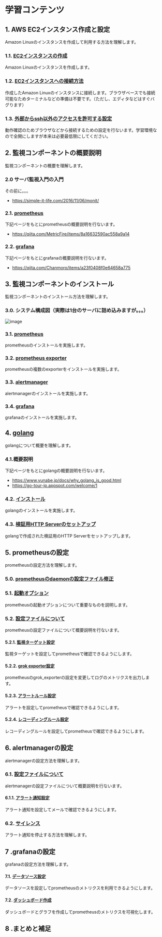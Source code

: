 # 学習コンテンツ
## 1. AWS EC2インスタンス作成と設定
Amazon Linuxのインスタンスを作成して利用する方法を理解します。
### 1.1. [EC2インスタンスの作成](https://github.com/kichiram/aws/tree/main/create_ec2_instance/README.md)
Amazon Linuxのインスタンスを作成します。
### 1.2. [EC2インスタンスへの接続方法](https://github.com/kichiram/aws/tree/main/connect_ec2_instance/README.md)
作成したAmazon Linuxのインスタンスに接続します。ブラウザベースでも接続可能なためターミナルなどの準備は不要です。（ただし、エディタなどはすぐバグります）
### 1.3. [外部からssh以外のアクセスを許可する設定](https://github.com/kichiram/aws/tree/main/setup_security/README.md)
動作確認のためブラウザなどから接続するための設定を行ないます。学習環境なので全開にしますが本来は必要最低限にしてください。
## 2. 監視コンポーネントの概要説明
監視コンポーネントの概要を理解します。
### 2.0 サーバ監視入門の入門
その前に。。。
* https://simple-it-life.com/2016/11/06/monit/
### 2.1. [prometheus](https://prometheus.io/)
下記ページをもとにprometheusの概要説明を行ないます。
* https://qiita.com/MetricFire/items/8a16632590ac558a9a14
### 2.2. [grafana](https://grafana.com/)
下記ページをもとにgrafanaの概要説明を行ないます。
* https://qiita.com/Chanmoro/items/a23f0408f0e64658a775
## 3. 監視コンポーネントのインストール
監視コンポーネントのインストール方法を理解します。
### 3.0. システム構成図（実際は1台のサーバに詰め込みますが。。。）
![image](https://user-images.githubusercontent.com/91726058/150090117-165166b7-0eb0-47dd-aaef-00cd0e50daec.png)
### 3.1. [prometheus](https://github.com/kichiram/prometheus/blob/main/install/README.md)
prometheusのインストールを実施します。
### 3.2. [prometheus exporter](https://github.com/kichiram/prometheus/tree/main/exporter/README.md)
prometheusの複数のexporterをインストールを実施します。
### 3.3. [alertmanager](https://github.com/kichiram/alertmanager/blob/main/install/README.md)
alertmanagerのインストールを実施します。
### 3.4. [grafana](https://github.com/kichiram/grafana/blob/main/install/README.md)
grafanaのインストールを実施します。
## 4. [golang](https://golang.org/)
golangについて概要を理解します。
### 4.1.概要説明
下記ページをもとにgolangの概要説明を行ないます。
* https://www.yunabe.jp/docs/why_golang_is_good.html
* https://go-tour-jp.appspot.com/welcome/1
### 4.2. [インストール](https://github.com/kichiram/golang/blob/main/install/README.md)
golangのインストールを実施します。
### 4.3. [検証用HTTP Serverのセットアップ](https://github.com/kichiram/golang/blob/main/http_server/README.md)
golangで作成された検証用のHTTP Serverをセットアップします。
## 5. prometheusの設定
prometheusの設定方法を理解します。
### 5.0. [prometheusのdaemonの設定ファイル修正](https://github.com/kichiram/prometheus/tree/main/change_setting)
### 5.1. [起動オプション](https://prometheus.demo.do.prometheus.io/flags)
prometheusの起動オプションについて重要なものを説明します。
### 5.2. [設定ファイルについて](https://github.com/kichiram/prometheus/tree/main/config/README.md)
prometheusの設定ファイルについて概要説明を行ないます。
#### 5.2.1. [監視ターゲット設定](https://github.com/kichiram/prometheus/tree/main/config/scrape_configs)
監視ターゲットを設定してprometheusで確認できるようにします。
#### 5.2.2. [grok exporter設定](https://github.com/kichiram/prometheus/tree/main/exporter/grok_exporter/config)
prometheusのgrok_exporterの設定を変更してログのメトリクスを出力します。
#### 5.2.3. [アラートルール設定](https://github.com/kichiram/prometheus/tree/main/config/alerting_rules)
アラートを設定してprometheusで確認できるようにします。
#### 5.2.4. [レコーディングルール設定](https://github.com/kichiram/prometheus/tree/main/config/recording_rules)
レコーディングルールを設定してprometheusで確認できるようにします。
## 6. alertmanagerの設定
alertmanagerの設定方法を理解します。
### 6.1. [設定ファイルについて](https://github.com/kichiram/alertmanager/blob/main/config/README.md)
alertmanagerの設定ファイルについて概要説明を行ないます。
#### 6.1.1. [アラート通知設定](https://github.com/kichiram/alertmanager/tree/main/config/alertmanager)
アラート通知を設定してメールで確認できるようにします。
### 6.2. [サイレンス](https://github.com/kichiram/alertmanager/blob/main/silence/README.md)
アラート通知を停止する方法を理解します。
## 7 .grafanaの設定
grafanaの設定方法を理解します。
#### 7.1. [データソース設定](https://github.com/kichiram/grafana/blob/main/datasource/README.md)
データソースを設定してprometheusのメトリクスを利用できるようにします。
#### 7.2. [ダッシュボード作成](https://github.com/kichiram/grafana/blob/main/dashboards/README.md)
ダッシュボードとグラフを作成してprometheusのメトリクスを可視化します。
## 8 .まとめと補足
